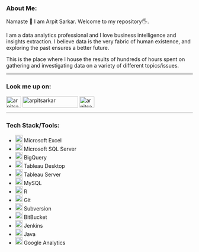 <h3>About Me:</h3>

Namaste 🙏
I am Arpit Sarkar. Welcome to my repository🖐.

I am a data analytics professional and I love business intelligence and insights extraction.
I believe data is the very fabric of human existence, and exploring the past ensures a better future.

This is the place where I house the results of hundreds of hours spent on gathering and investigating data on a variety of different topics/issues.

---------------------------------------------------------------------------------------------------------------------------------------------------

<h3>Look me up on:</h3>

<a href="https://in.linkedin.com/in/arpit-sarkar-79364b196" target="blank"><img align="center" src="https://raw.githubusercontent.com/rahuldkjain/github-profile-readme-generator/master/src/images/icons/Social/linked-in-alt.svg" alt="arpitsarkar" height="30" width="40" /></a>
<a href="https://public.tableau.com/app/profile/arpit.sarkar" target="blank"><img align="center" src="https://user-images.githubusercontent.com/100153057/155880992-4956eba8-3d02-44c1-9ff7-38325bc13bbf.png" alt="arpitsarkar" height="30" width="150" /></a>
<a href="https://www.hackerrank.com/infernoblastsoff?hr_r=1" target="blank"><img align="center" src="https://raw.githubusercontent.com/rahuldkjain/github-profile-readme-generator/master/src/images/icons/Social/hackerrank.svg" alt="arpitsarkar" height="30" width="40" /></a>

---------------------------------------------------------------------------------------------------------------------------------------------------

<h3>Tech Stack/Tools:</h3>


- <img src="https://icons.iconarchive.com/icons/carlosjj/microsoft-office-2013/256/Excel-icon.png" width="20" height="20"> Microsoft Excel
- <img src="https://img.icons8.com/color/452/microsoft-sql-server.png" width="20" height="20"> Microsoft SQL Server
- <img src="https://www.clipartmax.com/png/full/200-2001825_bigquery-analytics-data-warehouse-google-cloud-big-query-icon.png" width="20" height="20"> BigQuery
- <img src="https://cdn.worldvectorlogo.com/logos/tableau-software.svg" width="20" height="20"> Tableau Desktop
- <img src="https://cdn.worldvectorlogo.com/logos/tableau-software.svg" width="20" height="20"> Tableau Server
- <img src="https://cdn-icons-png.flaticon.com/512/5968/5968313.png" width="20" height="20"> MySQL
- <img src="https://institute-and-faculty-of-actuaries.github.io/mlr-blog/post/intro-to-r/featured_hu0d3780a12abcebf2526a890a86d0f3ba_48148_720x0_resize_lanczos_2.png" width="20" height="20"> R
- <img src="https://upload.wikimedia.org/wikipedia/commons/3/3f/Git_icon.svg" width="20" height="20"> Git
- <img src="https://upload.wikimedia.org/wikipedia/commons/2/22/Apache_Subversion_logo.svg" width="20" height="20"> Subversion
- <img src="https://cdn.worldvectorlogo.com/logos/bitbucket-icon.svg" width="20" height="20"> BitBucket
- <img src="https://www.jenkins.io/images/logos/jenkins/jenkins.svg" width="20" height="20"> Jenkins
- <img src="https://cdn.icon-icons.com/icons2/2415/PNG/512/java_original_wordmark_logo_icon_146459.png" width="20" height="20"> Java
- <img src="https://symbols.getvecta.com/stencil_82/29_google-analytics-iconold.0173c9e62f.svg" width="20" height="20"> Google Analytics




<!--

<h2>Example of code</h2>

<pre>
    <div class="container">
        <div class="block two first">
            <h3>Your title</h3>
            <div class="wrap">
                //Your content
            </div>
        </div>
    </div>
</pre> -->
